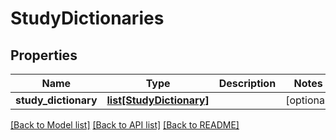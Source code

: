# StudyDictionaries

## Properties
Name | Type | Description | Notes
------------ | ------------- | ------------- | -------------
**study_dictionary** | [**list[StudyDictionary]**](StudyDictionary.md) |  | [optional] 

[[Back to Model list]](../README.md#documentation-for-models) [[Back to API list]](../README.md#documentation-for-api-endpoints) [[Back to README]](../README.md)


